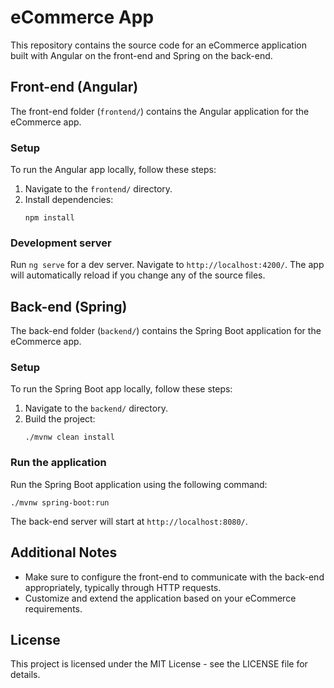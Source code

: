 # eCommerce App

This repository contains the source code for an eCommerce application built with Angular on the front-end and Spring on the back-end.

## Front-end (Angular)

The front-end folder (`frontend/`) contains the Angular application for the eCommerce app.

### Setup

To run the Angular app locally, follow these steps:

1. Navigate to the `frontend/` directory.
2. Install dependencies:
   `````````
   npm install
   `````````

### Development server

Run `ng serve` for a dev server. Navigate to `http://localhost:4200/`. The app will automatically reload if you change any of the source files.

## Back-end (Spring)

The back-end folder (`backend/`) contains the Spring Boot application for the eCommerce app.

### Setup

To run the Spring Boot app locally, follow these steps:

1. Navigate to the `backend/` directory.
2. Build the project:
   `````````
   ./mvnw clean install
   `````````

### Run the application

Run the Spring Boot application using the following command:
   `````````
   ./mvnw spring-boot:run
   `````````

The back-end server will start at `http://localhost:8080/`.

## Additional Notes

- Make sure to configure the front-end to communicate with the back-end appropriately, typically through HTTP requests.
- Customize and extend the application based on your eCommerce requirements.

## License

This project is licensed under the MIT License - see the LICENSE file for details.
